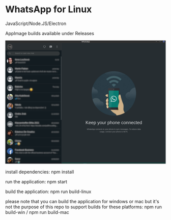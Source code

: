# WhatsApp for Linux
JavaScript/Node.JS/Electron

AppImage builds available under Releases

![screenshot](https://github.com/louckazdenekjr/whatsapp-for-linux/blob/master/build/screenshot.png)

install dependencies:
npm install

run the application:
npm start

build the application:
npm run build-linux

please note that you can build the application for windows or mac but it's not the purpose of this repo to support builds for these platforms:
npm run build-win / npm run build-mac
